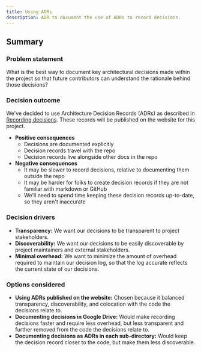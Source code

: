 ```yaml
---
title: Using ADRs
description: ADR to document the use of ADRs to record decisions.
---
```


## Summary

### Problem statement

What is the best way to document key architectural decisions made within the project so that future contributors can understand the rationale behind those decisions?

### Decision outcome

We've decided to use Architecture Decision Records (ADRs) as described in [Recording decisions](/simpler-grants-protocol/decisions/overview). These records will be published on the website for this project.

- **Positive consequences**
  - Decisions are documented explicitly
  - Decision records travel with the repo
  - Decision records live alongside other docs in the repo
- **Negative consequences**
  - It may be slower to record decisions, relative to documenting them outside the repo
  - It may be harder for folks to create decision records if they are not familiar with markdown or GitHub
  - We'll need to spend time keeping these decision records up-to-date, so they aren't inaccurate

### Decision drivers

- **Transparency:** We want our decisions to be transparent to project stakeholders.
- **Discoverability:** We want our decisions to be easily discoverable by project maintainers and external stakeholders.
- **Minimal overhead:** We want to minimize the amount of overhead required to maintain our decision log, so that the log accurate reflects the current state of our decisions.

### Options considered

- **Using ADRs published on the website:** Chosen because it balanced transparency, discoverability, and colocation with the code the decisions relate to.
- **Documenting decisions in Google Drive:** Would make recording decisions faster and require less overhead, but less transparent and further removed from the code the decisions relate to.
- **Documenting decisions as ADRs in each sub-directory:** Would keep the decision record closer to the code, but make them less discoverable.
